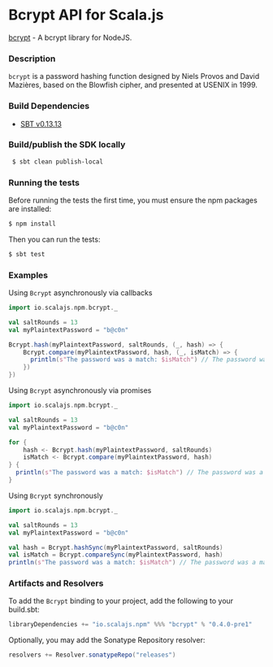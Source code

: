 Bcrypt API for Scala.js
================================
[bcrypt](https://www.npmjs.com/package/bcrypt) - A bcrypt library for NodeJS.

### Description

`bcrypt` is a password hashing function designed by Niels Provos and David Mazières, 
based on the Blowfish cipher, and presented at USENIX in 1999.

### Build Dependencies

* [SBT v0.13.13](http://www.scala-sbt.org/download.html)

### Build/publish the SDK locally

```bash
 $ sbt clean publish-local
```

### Running the tests

Before running the tests the first time, you must ensure the npm packages are installed:

```bash
$ npm install
```

Then you can run the tests:

```bash
$ sbt test
```

### Examples

Using `Bcrypt` asynchronously via callbacks

```scala
import io.scalajs.npm.bcrypt._

val saltRounds = 13
val myPlaintextPassword = "b@c0n"

Bcrypt.hash(myPlaintextPassword, saltRounds, (_, hash) => {
    Bcrypt.compare(myPlaintextPassword, hash, (_, isMatch) => {
      println(s"The password was a match: $isMatch") // The password was a match: true
    })
})
```

Using `Bcrypt` asynchronously via promises

```scala
import io.scalajs.npm.bcrypt._

val saltRounds = 13
val myPlaintextPassword = "b@c0n"

for {
    hash <- Bcrypt.hash(myPlaintextPassword, saltRounds)
    isMatch <- Bcrypt.compare(myPlaintextPassword, hash)
} {
  println(s"The password was a match: $isMatch") // The password was a match: true
}
```

Using `Bcrypt` synchronously

```scala
import io.scalajs.npm.bcrypt._

val saltRounds = 13
val myPlaintextPassword = "b@c0n"

val hash = Bcrypt.hashSync(myPlaintextPassword, saltRounds)
val isMatch = Bcrypt.compareSync(myPlaintextPassword, hash)
println(s"The password was a match: $isMatch") // The password was a match: true
```

### Artifacts and Resolvers

To add the `Bcrypt` binding to your project, add the following to your build.sbt:  

```sbt
libraryDependencies += "io.scalajs.npm" %%% "bcrypt" % "0.4.0-pre1"
```

Optionally, you may add the Sonatype Repository resolver:

```sbt   
resolvers += Resolver.sonatypeRepo("releases") 
```